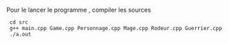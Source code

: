  Pour le lancer le programme , compiler les sources

```
 cd src
 g++ main.cpp Game.cpp Personnage.cpp Mage.cpp Rodeur.cpp Guerrier.cpp
 ./a.out
```
